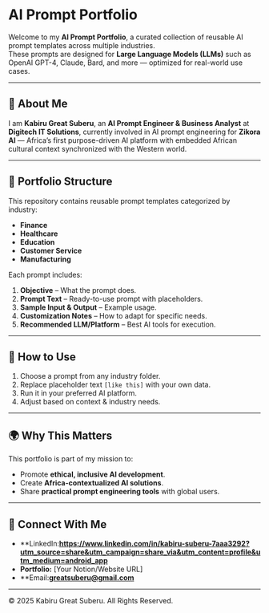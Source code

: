 # AI Prompt Portfolio

Welcome to my **AI Prompt Portfolio**, a curated collection of reusable AI prompt templates across multiple industries.  
These prompts are designed for **Large Language Models (LLMs)** such as OpenAI GPT-4, Claude, Bard, and more — optimized for real-world use cases.

---

## 📌 About Me
I am **Kabiru Great Suberu**, an **AI Prompt Engineer & Business Analyst** at **Digitech IT Solutions**, currently involved in AI prompt engineering for **Zikora AI** — Africa’s first purpose-driven AI platform with embedded African cultural context synchronized with the Western world.

---

## 📂 Portfolio Structure
This repository contains reusable prompt templates categorized by industry:

- **Finance**
- **Healthcare**
- **Education**
- **Customer Service**
- **Manufacturing**

Each prompt includes:
1. **Objective** – What the prompt does.
2. **Prompt Text** – Ready-to-use prompt with placeholders.
3. **Sample Input & Output** – Example usage.
4. **Customization Notes** – How to adapt for specific needs.
5. **Recommended LLM/Platform** – Best AI tools for execution.

---

## 🚀 How to Use
1. Choose a prompt from any industry folder.
2. Replace placeholder text `[like this]` with your own data.
3. Run it in your preferred AI platform.
4. Adjust based on context & industry needs.

---

## 🌍 Why This Matters
This portfolio is part of my mission to:
- Promote **ethical, inclusive AI development**.
- Create **Africa-contextualized AI solutions**.
- Share **practical prompt engineering tools** with global users.

---

## 🔗 Connect With Me
- **LinkedIn:**https://www.linkedin.com/in/kabiru-suberu-7aaa3292?utm_source=share&utm_campaign=share_via&utm_content=profile&utm_medium=android_app**
- **Portfolio:** [Your Notion/Website URL]
- **Email:**greatsuberu@gmail.com**
---

© 2025 Kabiru Great Suberu. All Rights Reserved.

